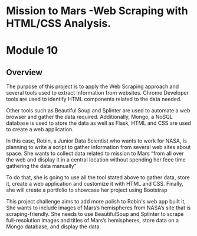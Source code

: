 # Mission to Mars -Web Scraping with HTML/CSS Analysis.
# Module 10
## Overview 

The purpose of this project is to apply the Web Scraping approach and several tools used to extract information from websites.  Chrome Developer tools are used to identify HTML components related to the data needed.

Other tools such as Beautiful Soup and Splinter are used to automate a web browser and gather the data required. Additionally, Mongo, a NoSQL database is used to store the data as well as Flask, HTML and CSS are used to create a web application.

In this case, Robin, a Junior Data Scientist who wants to work for NASA, is planning to write a script to gather information from several web sites about space. She wants to collect data related to mission to Mars “from all over the web and display it in a central location without spending her feee time gathering the data manually”

To do that, she is going to use all the tool stated above to gather data, store it, create a web application and customize it with HTML and CSS. Finally, she will create a portfolio to showcase her project using Bootstrap

This project challenge aims to add more polish to Robin's web app built it, She wants   to include images of Mars’s hemispheres from NASA’s  site that is scraping-friendly. She needs to use BeautifulSoup and Splinter to scrape full-resolution images and titles of Mars’s hemispheres, store data on a Mongo database, and display the data. 
